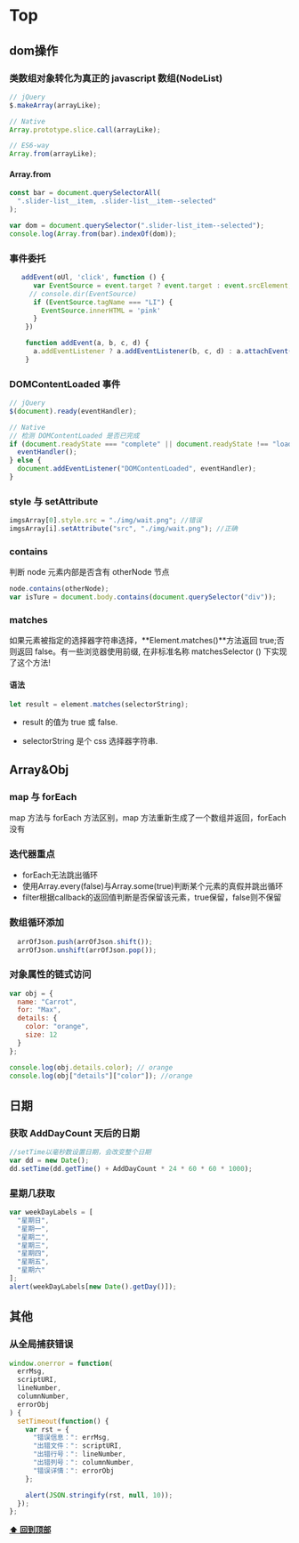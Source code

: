 # Top

## dom操作

### 类数组对象转化为真正的 javascript 数组(NodeList)

```js
// jQuery
$.makeArray(arrayLike);

// Native
Array.prototype.slice.call(arrayLike);

// ES6-way
Array.from(arrayLike);
```
#### Array.from
```js
const bar = document.querySelectorAll(
  ".slider-list__item, .slider-list__item--selected"
);

var dom = document.querySelector(".slider-list_item--selected");
console.log(Array.from(bar).indexOf(dom));
```

### 事件委托

```js
   addEvent(oUl, 'click', function () {
      var EventSource = event.target ? event.target : event.srcElement;
     // console.dir(EventSource)
      if (EventSource.tagName === "LI") {
        EventSource.innerHTML = 'pink'
      }
    })

    function addEvent(a, b, c, d) {
      a.addEventListener ? a.addEventListener(b, c, d) : a.attachEvent("on" + b, c)
    }
```

### DOMContentLoaded 事件

```js
// jQuery
$(document).ready(eventHandler);

// Native
// 检测 DOMContentLoaded 是否已完成
if (document.readyState === "complete" || document.readyState !== "loading") {
  eventHandler();
} else {
  document.addEventListener("DOMContentLoaded", eventHandler);
}
```

### style 与 setAttribute

```js
imgsArray[0].style.src = "./img/wait.png"; //错误
imgsArray[i].setAttribute("src", "./img/wait.png"); //正确
```

### contains

判断 node 元素内部是否含有 otherNode 节点

```js
node.contains(otherNode);
var isTure = document.body.contains(document.querySelector("div"));
```

### matches

如果元素被指定的选择器字符串选择，**Element.matches()**方法返回 true;否则返回 false。有一些浏览器使用前缀, 在非标准名称 matchesSelector () 下实现了这个方法!

#### 语法

```js
let result = element.matches(selectorString);
```

* result 的值为 true 或 false.

* selectorString 是个 css 选择器字符串.
## Array&Obj

### map 与 forEach

map 方法与 forEach 方法区别，map 方法重新生成了一个数组并返回，forEach 没有

### 迭代器重点

- forEach无法跳出循环
- 使用Array.every(false)与Array.some(true)判断某个元素的真假并跳出循环
- filter根据callback的返回值判断是否保留该元素，true保留，false则不保留
### 数组循环添加

```js
  arrOfJson.push(arrOfJson.shift());
  arrOfJson.unshift(arrOfJson.pop());
```

### 对象属性的链式访问

```js
var obj = {
  name: "Carrot",
  for: "Max",
  details: {
    color: "orange",
    size: 12
  }
};

console.log(obj.details.color); // orange
console.log(obj["details"]["color"]); //orange
```



## 日期

### 获取 AddDayCount 天后的日期

```js
//setTime以毫秒数设置日期，会改变整个日期
var dd = new Date();
dd.setTime(dd.getTime() + AddDayCount * 24 * 60 * 60 * 1000);
```

### 星期几获取

```js
var weekDayLabels = [
  "星期日",
  "星期一",
  "星期二",
  "星期三",
  "星期四",
  "星期五",
  "星期六"
];
alert(weekDayLabels[new Date().getDay()]);
```

## 其他

### 从全局捕获错误

```js
window.onerror = function(
  errMsg,
  scriptURI,
  lineNumber,
  columnNumber,
  errorObj
) {
  setTimeout(function() {
    var rst = {
      "错误信息：": errMsg,
      "出错文件：": scriptURI,
      "出错行号：": lineNumber,
      "出错列号：": columnNumber,
      "错误详情：": errorObj
    };

    alert(JSON.stringify(rst, null, 10));
  });
};
```

**[⬆ 回到顶部](#Top)**
